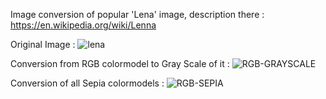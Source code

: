 Image conversion of popular 'Lena' image, description there : https://en.wikipedia.org/wiki/Lenna

Original Image :
![lena](https://user-images.githubusercontent.com/73948605/200052563-c1838844-f95b-401b-9e01-e5df61d42249.jpg)

Conversion from RGB colormodel to Gray Scale of it :
![RGB-GRAYSCALE](https://user-images.githubusercontent.com/73948605/200052674-5bf86f1f-0339-4b73-9946-9c3e4fda0368.png)


Conversion of all Sepia colormodels : 
![RGB-SEPIA](https://user-images.githubusercontent.com/73948605/200052737-77de1760-755a-479b-9ef0-f00f32760b7e.png)
